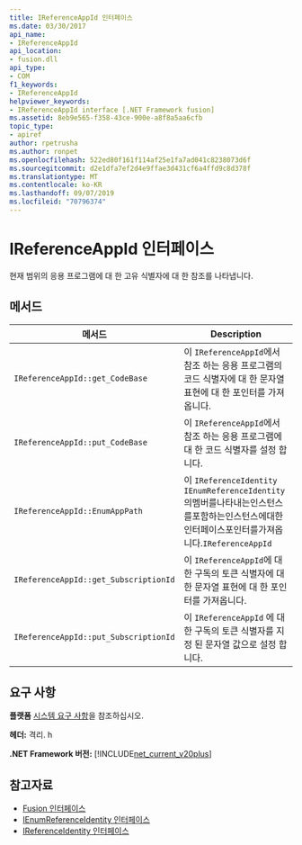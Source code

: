 ```yaml
---
title: IReferenceAppId 인터페이스
ms.date: 03/30/2017
api_name:
- IReferenceAppId
api_location:
- fusion.dll
api_type:
- COM
f1_keywords:
- IReferenceAppId
helpviewer_keywords:
- IReferenceAppId interface [.NET Framework fusion]
ms.assetid: 8eb9e565-f358-43ce-900e-a8f8a5aa6cfb
topic_type:
- apiref
author: rpetrusha
ms.author: ronpet
ms.openlocfilehash: 522ed80f161f114af25e1fa7ad041c8238073d6f
ms.sourcegitcommit: d2e1dfa7ef2d4e9ffae3d431cf6a4ffd9c8d378f
ms.translationtype: MT
ms.contentlocale: ko-KR
ms.lasthandoff: 09/07/2019
ms.locfileid: "70796374"
---
```

# <a name="ireferenceappid-interface"></a>IReferenceAppId 인터페이스
현재 범위의 응용 프로그램에 대 한 고유 식별자에 대 한 참조를 나타냅니다.  
  
## <a name="methods"></a>메서드  
  
|메서드|Description|  
|------------|-----------------|  
|`IReferenceAppId::get_CodeBase`|이 `IReferenceAppId`에서 참조 하는 응용 프로그램의 코드 식별자에 대 한 문자열 표현에 대 한 포인터를 가져옵니다.|  
|`IReferenceAppId::put_CodeBase`|이 `IReferenceAppId`에서 참조 하는 응용 프로그램에 대 한 코드 식별자를 설정 합니다.|  
|`IReferenceAppId::EnumAppPath`|이 `IReferenceIdentity` `IEnumReferenceIdentity` 의멤버를나타내는인스턴스를포함하는인스턴스에대한인터페이스포인터를가져옵니다.`IReferenceAppId`|  
|`IReferenceAppId::get_SubscriptionId`|이 `IReferenceAppId`에 대 한 구독의 토큰 식별자에 대 한 문자열 표현에 대 한 포인터를 가져옵니다.|  
|`IReferenceAppId::put_SubscriptionId`|이 `IReferenceAppId` 에 대 한 구독의 토큰 식별자를 지정 된 문자열 값으로 설정 합니다.|  
  
## <a name="requirements"></a>요구 사항  
 **플랫폼** [시스템 요구 사항](../../get-started/system-requirements.md)을 참조하십시오.  
  
 **헤더:** 격리. h  
  
 **.NET Framework 버전:** [!INCLUDE[net_current_v20plus](../../../../includes/net-current-v20plus-md.md)]  
  
## <a name="see-also"></a>참고자료

- [Fusion 인터페이스](fusion-interfaces.md)
- [IEnumReferenceIdentity 인터페이스](ienumreferenceidentity-interface.md)
- [IReferenceIdentity 인터페이스](ireferenceidentity-interface.md)
